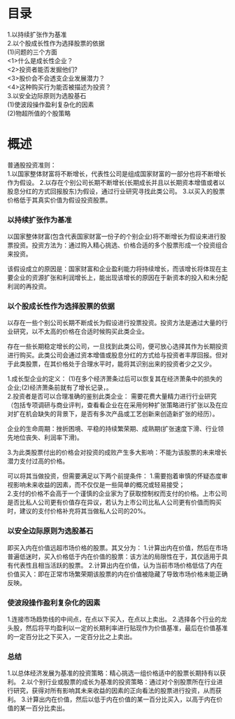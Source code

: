 # 目录
1.以持续扩张作为基准      
2.以个股成长性作为选择股票的依据      
  (1)问题的三个方面      
    <1>什么是成长性企业？     
    <2>投资者能否发掘他们?      
    <3>股价会不会透支企业发展潜力？     
    <4>这种购买行为能否被描述为投资？      
3.以安全边际原则为选股基石    
  (1)使波段操作盈利复杂化的因素     
  (2)物超所值的个股策略     

# 概述
普通股投资准则：   
1.以国家整体财富将不断增长，代表性公司是组成国家财富的一部分也将不断增长作为假设。
2.以存在个别公司长期不断增长(长期成长并且以长期资本增值或者以股息分红的方式回报股东)为假设，通过行业研究寻找此类公司。 
3.以买入的股票价格低于其真实价值为假设投资股票。   

### 以持续扩张作为基准
以国家整体财富(包含代表国家财富一份子的个别企业)将不断增长为假设来进行股票投资。投资方法为：通过购入精心挑选、价格合适的多个股票形成一个投资组合来投资。

该假设成立的原因是：国家财富和企业盈利能力将持续增长，而该增长将体现在主要企业的资源扩张和利润增长上，能出现该增长的原因在于新资本的投入和未分配利润的再投资。  

### 以个股成长性作为选择股票的依据
以存在一些个别公司长期不断成长为假设进行投票投资。投资方法是通过大量的行业研究，以不太高的价格在合适时候购买此类企业。

存在一些长期稳定增长的公司，一旦找到此类公司，便可放心选择其作为长期投资进行购买。此类公司会通过资本增值或股息分红的方式给与投资者丰厚回报。但对于此类股票，在其价格处于合理水平时，能将其识别出来的投资者少之又少。  

1.成长型企业的定义：
  (1)在多个经济萧条过后可以恢复其在经济萧条中的损失的企业;(2)经济萧条前就有了增长记录，。   
2.投资者是否可以合理准确的鉴别此类企业：
  需要花费大量精力进行行业研究（包括专项调研与商业评判，查看看企业在在采用何种扩张策略进行扩张以及在应对扩在机会缺失的背景下，是否有多次产品或工艺创新来创造新扩张的经历）。 

  企业的生命周期：挫折困境、平稳的持续繁荣期、成熟期(扩张速度下滑、行业领先地位丧失、利润率下滑)。  

3.为此类股票付出的价格会对投资的成败产生多大影响：不能为该股票的未来增长潜力支付过高的价格。   

可以将其当做投资，但需要满足以下两个前提条件：
1.需要抱着审慎的怀疑态度审视影响未来收益的因素，而不仅仅是一些简单的概况或轻易接受；   
2.支付的价格不会高于一个谨慎的企业家为了获取控制权而支付的价格。上市公司是否比私人公司更有价值存在异议，若认为上市公司比私人公司更有价值而购买时，建议的支付价格补充将其当做私人公司的20%。    

### 以安全边际原则为选股基石
即买入内在价值远超市场价格的股票。其又分为：
1.计算出内在价值，然后在市场普遍低迷时，买入价格低于内在价值的股票：该方法的局限性在于，其仅适用于具有代表性且相当活跃的股票。
2.计算出内在价值，认为当前市场价格低估了内在价值买入：即在正常市场繁荣期该股票的内在价值被隐藏了导致市场价格未能正确反映。  

### 使波段操作盈利复杂化的因素
1.连接市场趋势线的中间点，在点以下买入，在点以上卖出。
2.选择各个行业的龙头股，然后将平均盈利以一定的长期利率进行贴现作为价值基准，最后在价值基准的一定百分比之下买入，一定百分比之上卖出。

### 总结
1.以总体经济发展为基准的投资策略：精心挑选一组价格适中的股票长期持有以获利。
2.以个别行业或股票的成长为基准的投资策略：通过对个别股票所在行业进行研究，获得对所有影响其未来收益的因素的正向看法的股票进行投资，从而获利。
3.计算出内在价值，然后以低于内在价值的某一百分比买入，以高于内在价值的某一百分比卖出。
